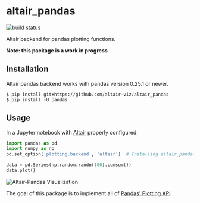 # altair_pandas

[![build status](http://img.shields.io/travis/altair-viz/altair_pandas/master.svg?style=flat)](https://travis-ci.org/altair-viz/altair_pandas)

Altair backend for pandas plotting functions.

**Note: this package is a work in progress**

## Installation
Altair pandas backend works with pandas version 0.25.1 or newer.
```
$ pip install git+https://github.com/altair-viz/altair_pandas
$ pip install -U pandas
```

## Usage
In a Jupyter notebook with [Altair](http://altair-viz.github.io) properly configured:
```python
import pandas as pd
import numpy as np
pd.set_option('plotting.backend', 'altair')  # Installing altair_pandas registers this.

data = pd.Series(np.random.randn(100).cumsum())
data.plot()
```
![Altair-Pandas Visualization](https://raw.githubusercontent.com/altair-viz/altair_pandas/master/images/example.png)

The goal of this package is to implement all of [Pandas' Plotting API](https://pandas.pydata.org/pandas-docs/stable/user_guide/visualization.html)